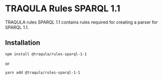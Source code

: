# TRAQULA Rules SPARQL 1.1

TRAQULA rules SPARQL 1.1 contains rules required for creating a parser for SPARQL 1.1.

## Installation

```bash
npm install @traqula/rules-sparql-1-1
```

or

```bash
yarn add @traqula/rules-sparql-1-1
```
